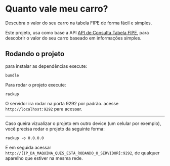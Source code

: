# Quanto vale meu carro?
Descubra o valor do seu carro na tabela FIPE de forma fácil e simples.

Este projeto, usa como base a API [API de Consulta Tabela FIPE](http://fipeapi.appspot.com/), para descobrir o valor do seu carro baseado em informações simples.

## Rodando o projeto
para instalar as dependências execute:
```
bundle
```

Para rodar o projeto execute:
```
rackup
```
O servidor ira rodar na porta 9292 por padrão.
acesse `http://localhost:9292` para acessar.

---
Caso queira vizualizar o projeto em outro device (um celular por exemplo), você precisa rodar o projeto da seguinte forma:
```
rackup -o 0.0.0.0
```
E em seguida acessar `http://[IP_DA_MAQUINA_QUES_ESTÁ_RODANDO_O_SERVIDOR]:9292`, de qualquer aparelho que estiver na mesma rede.
